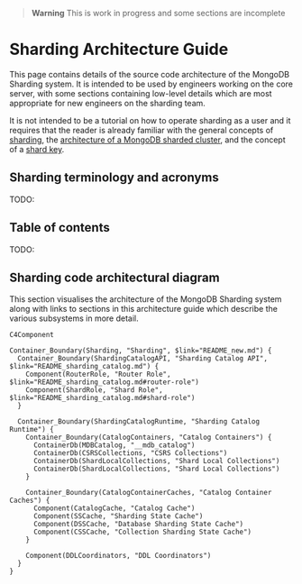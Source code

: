 > **Warning**
> This is work in progress and some sections are incomplete

# Sharding Architecture Guide
This page contains details of the source code architecture of the MongoDB Sharding system. It is intended to be used by engineers working on the core server, with some sections containing low-level details which are most appropriate for new engineers on the sharding team.

It is not intended to be a tutorial on how to operate sharding as a user and it requires that the reader is already familiar with the general concepts of [sharding](https://docs.mongodb.com/manual/sharding/#sharding), the [architecture of a MongoDB sharded cluster](https://docs.mongodb.com/manual/sharding/#sharded-cluster), and the concept of a [shard key](https://docs.mongodb.com/manual/sharding/#shard-keys).

## Sharding terminology and acronyms
TODO: 

## Table of contents
TODO: 

## Sharding code architectural diagram

This section visualises the architecture of the MongoDB Sharding system along with links to sections in this architecture guide which describe the various subsystems in more detail.

```mermaid
C4Component

Container_Boundary(Sharding, "Sharding", $link="README_new.md") {
  Container_Boundary(ShardingCatalogAPI, "Sharding Catalog API", $link="README_sharding_catalog.md") {
    Component(RouterRole, "Router Role", $link="README_sharding_catalog.md#router-role")
    Component(ShardRole, "Shard Role", $link="README_sharding_catalog.md#shard-role")
  }

  Container_Boundary(ShardingCatalogRuntime, "Sharding Catalog Runtime") {
    Container_Boundary(CatalogContainers, "Catalog Containers") {
      ContainerDb(MDBCatalog, "__mdb_catalog")
      ContainerDb(CSRSCollections, "CSRS Collections")
      ContainerDb(ShardLocalCollections, "Shard Local Collections")
      ContainerDb(ShardLocalCollections, "Shard Local Collections")
    }

    Container_Boundary(CatalogContainerCaches, "Catalog Container Caches") {
      Component(CatalogCache, "Catalog Cache")
      Component(SSCache, "Sharding State Cache")
      Component(DSSCache, "Database Sharding State Cache")
      Component(CSSCache, "Collection Sharding State Cache")
    }

    Component(DDLCoordinators, "DDL Coordinators")
  }
}
```
